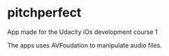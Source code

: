 # pitchperfect

App made for the Udacity iOs development course 1

The apps uses AVFoudation to manipulate audio files.
